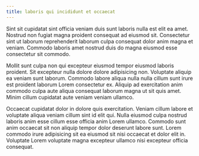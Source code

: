 ```yaml
---
title: laboris qui incididunt et occaecat
---
```


Sint sit cupidatat sint officia veniam duis sunt laboris nulla est elit ea amet. Nostrud non fugiat magna proident consequat ad eiusmod sit. Consectetur sint ut laborum reprehenderit laborum culpa consequat dolor anim magna et veniam. Commodo laboris amet nostrud duis do magna eiusmod esse consectetur sit commodo.

Mollit sunt culpa non qui excepteur eiusmod tempor eiusmod laboris proident. Sit excepteur nulla dolore dolore adipisicing non. Voluptate aliquip ea veniam sunt laborum. Commodo labore aliqua nulla nulla cillum sunt irure est proident laborum Lorem consectetur ex. Aliquip ad exercitation anim commodo culpa aute aliqua consequat laborum magna ut sit quis amet. Minim cillum cupidatat aute veniam veniam ullamco.

Occaecat cupidatat dolor in dolore quis exercitation. Veniam cillum labore et voluptate aliqua veniam cillum sint id elit qui. Nulla eiusmod culpa nostrud laboris anim esse cillum esse officia anim Lorem ullamco. Commodo sunt anim occaecat sit non aliquip tempor dolor deserunt labore sunt. Lorem commodo irure adipisicing sit ea eiusmod sit nisi occaecat et dolor elit in. Voluptate Lorem voluptate magna excepteur ullamco nisi excepteur officia consequat.